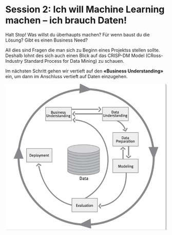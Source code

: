 # Session 2: Ich will Machine Learning machen – ich brauch Daten!​

Halt Stop! Was willst du überhaupts machen? Für wenn baust du die Lösung? Gibt es einen Business Need?

All dies sind Fragen die man sich zu Beginn eines Projektss stellen sollte. Deshalb lohnt des sich auch einen Blick auf das CRISP-DM Model \(CRoss-Industry Standard Process for Data Mining\) zu schauen.

Im nächsten Schritt gehen wir vertieft auf den **«Business Understanding»** ein, um dann im Anschluss vertieft auf Daten einzugehen. 

![](../../.gitbook/assets/image%20%2846%29.png)



